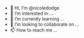 - 👋 Hi, I’m @nicoledodge
- 👀 I’m interested in ...
- 🌱 I’m currently learning ...
- 💞️ I’m looking to collaborate on ...
- 📫 How to reach me ...

<!---
nicoledodge/nicoledodge is a ✨ special ✨ repository because its `README.md` (this file) appears on your GitHub profile.
You can click the Preview link to take a look at your changes.
--->
